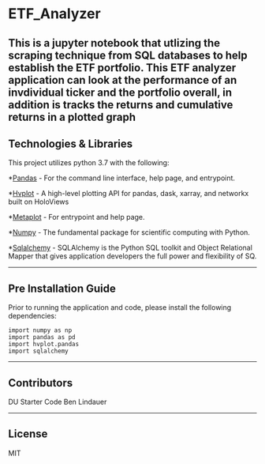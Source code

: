 # ETF_Analyzer

This is a jupyter notebook that utlizing the scraping technique from SQL databases to help establish the ETF portfolio. This ETF analyzer application can look at the performance of an invdividual ticker and the portfolio overall, in addition is tracks the returns and cumulative returns in a plotted graph
---

## Technologies & Libraries

This project utilizes python 3.7 with the following:

*[Pandas](https://github.com/pandas-dev/pandas) - For the command line interface, help page, and entrypoint.

*[Hvplot](https://github.com/holoviz/hvplot) - A high-level plotting API for pandas, dask, xarray, and networkx built on HoloViews

*[Metaplot](https://github.com/matplotlib/matplotlib) - For entrypoint and help page.

*[Numpy](https://github.com/numpy/numpy) - The fundamental package for scientific computing with Python.

*[Sqlalchemy](https://github.com/sqlalchemy/sqlalchemy) - SQLAlchemy is the Python SQL toolkit and Object Relational Mapper that gives application developers the full power and flexibility of SQ.

---

## Pre Installation Guide

Prior to running the application and code, please install the following dependencies:

```
import numpy as np
import pandas as pd
import hvplot.pandas
import sqlalchemy
```

---

## Contributors

DU Starter Code
Ben Lindauer

---

## License

MIT
